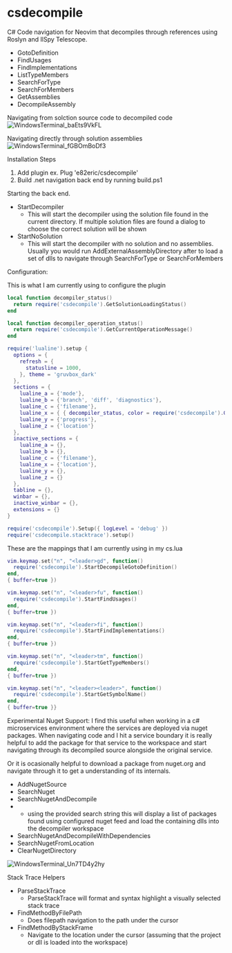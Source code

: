 # csdecompile
C# Code navigation for Neovim that decompiles through references using Roslyn and IlSpy Telescope.

- GotoDefinition
- FindUsages
- FindImplementations
- ListTypeMembers
- SearchForType
- SearchForMembers
- GetAssemblies
- DecompileAssembly

Navigating from solction source code to decompiled code
![WindowsTerminal_baEts9VkFL](https://github.com/e82eric/csdecompile/assets/811029/1cd89e48-ba26-42ca-863f-07b8abc27010)

Navigating directly through solution assemblies
![WindowsTerminal_fGBOmBoDf3](https://github.com/e82eric/csdecompile/assets/811029/39edb13e-4076-48be-8239-68c5e537eefe)

Installation Steps
1. Add plugin ex. Plug 'e82eric/csdecompile'
2. Build .net navigation back end by running build.ps1

Starting the back end.
- StartDecompiler
  - This will start the decompiler using the solution file found in the current directory.  If multiple solution files are found a dialog to choose the correct solution will be shown
- StartNoSolution
  - This will start the decompiler with no solution and no assemblies.  Usually you would run AddExternalAssemblyDirectory after to load a set of dlls to navigate through SearchForType or SearchForMembers

Configuration:

This is what I am currently using to configure the plugin
```lua
local function decompiler_status()
  return require('csdecompile').GetSolutionLoadingStatus()
end

local function decompiler_operation_status()
  return require('csdecompile').GetCurrentOperationMessage()
end

require('lualine').setup {
  options = {
    refresh = {
      statusline = 1000,
    }, theme = 'gruvbox_dark'
  },
  sections = {
    lualine_a = {'mode'},
    lualine_b = {'branch', 'diff', 'diagnostics'},
    lualine_c = {'filename'},
    lualine_x = { { decompiler_status, color = require('csdecompile').GetSolutionLoadingColor }, { decompiler_operation_status, color = require('csdecompile').GetOperationStatusColor }, 'encoding', 'fileformat', 'filetype'},
    lualine_y = {'progress'},
    lualine_z = {'location'}
  },
  inactive_sections = {
    lualine_a = {},
    lualine_b = {},
    lualine_c = {'filename'},
    lualine_x = {'location'},
    lualine_y = {},
    lualine_z = {}
  },
  tabline = {},
  winbar = {},
  inactive_winbar = {},
  extensions = {}
}

require('csdecompile').Setup({ logLevel = 'debug' })
require('csdecompile.stacktrace').setup()
```
These are the mappings that I am currently using in my cs.lua
```lua
vim.keymap.set("n", "<leader>gd", function()
  require('csdecompile').StartDecompileGotoDefinition()
end,
{ buffer=true })

vim.keymap.set("n", "<leader>fu", function()
  require('csdecompile').StartFindUsages()
end,
{ buffer=true })

vim.keymap.set("n", "<leader>fi", function()
  require('csdecompile').StartFindImplementations()
end,
{ buffer=true })

vim.keymap.set("n", "<leader>tm", function()
  require('csdecompile').StartGetTypeMembers()
end,
{ buffer=true })

vim.keymap.set("n", "<leader><leader>", function()
  require('csdecompile').StartGetSymbolName()
end,
{ buffer=true }}
```
Experimental Nuget Support:
I find this useful when working in a c# microservices environment where the services are deployed via nuget packages.  When navigating code and I hit a service boundary it is really helpful to add the package for that service to the workspace and start navigating through its decompiled source alongside the original service.

Or it is ocasionally helpful to download a package from nuget.org and navigate through it to get a understanding of its internals.
- AddNugetSource
- SearchNuget
- SearchNugetAndDecompile
- - using the provided search string this will display a list of packages found using configured nuget feed and load the containing dlls into the decompiler workspace
- SearchNugetAndDecompileWithDependencies
- SearchNugetFromLocation
- ClearNugetDirectory

![WindowsTerminal_Un7TD4y2hy](https://github.com/e82eric/csdecompile/assets/811029/20790a4a-fb94-4ff7-af3b-22cc2a746a71)

Stack Trace Helpers
- ParseStackTrace
  - ParseStackTrace will format and syntax highlight a visually selected stack trace
- FindMethodByFilePath
  - Does filepath navigation to the path under the cursor
- FindMethodByStackFrame
  - Navigate to the location under the cursor (assuming that the project or dll is loaded into the workspace)
